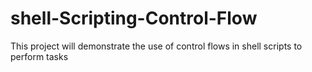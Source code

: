 # shell-Scripting-Control-Flow
This project will demonstrate the use of control flows in shell scripts to perform tasks
